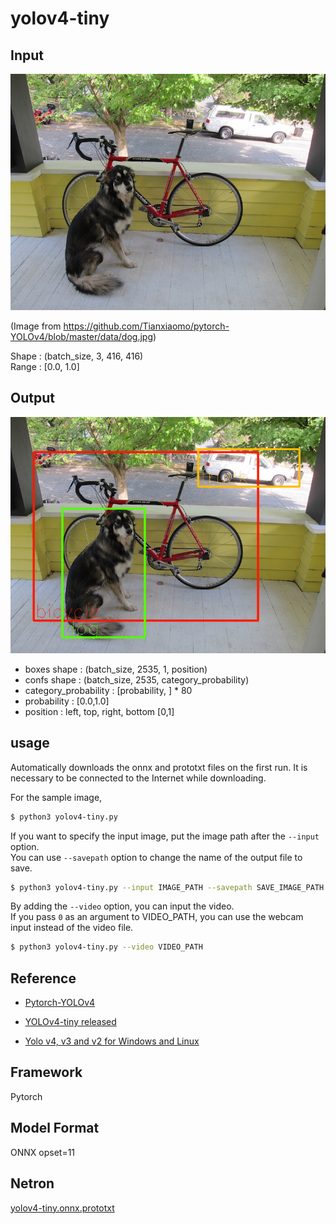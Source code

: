# yolov4-tiny

## Input

![Input](dog.jpg)

(Image from https://github.com/Tianxiaomo/pytorch-YOLOv4/blob/master/data/dog.jpg)

Shape : (batch_size, 3, 416, 416)  
Range : [0.0, 1.0]

## Output

![Output](output.png)

- boxes shape : (batch_size, 2535, 1, position)
- confs shape : (batch_size, 2535, category_probability)
- category_probability : [probability, ] * 80
- probability : [0.0,1.0]
- position : left, top, right, bottom [0,1]

## usage
Automatically downloads the onnx and prototxt files on the first run.
It is necessary to be connected to the Internet while downloading.

For the sample image,
``` bash
$ python3 yolov4-tiny.py
```

If you want to specify the input image, put the image path after the `--input` option.  
You can use `--savepath` option to change the name of the output file to save.
```bash
$ python3 yolov4-tiny.py --input IMAGE_PATH --savepath SAVE_IMAGE_PATH
```

By adding the `--video` option, you can input the video.   
If you pass `0` as an argument to VIDEO_PATH, you can use the webcam input instead of the video file.
```bash
$ python3 yolov4-tiny.py --video VIDEO_PATH
```

## Reference

- [Pytorch-YOLOv4](https://github.com/Tianxiaomo/pytorch-YOLOv4)

- [YOLOv4-tiny released](https://github.com/Tianxiaomo/pytorch-YOLOv4/issues/125)

- [Yolo v4, v3 and v2 for Windows and Linux](https://github.com/AlexeyAB/darknet)

## Framework

Pytorch

## Model Format

ONNX opset=11

## Netron

[yolov4-tiny.onnx.prototxt](https://netron.app/?url=https://storage.googleapis.com/ailia-models/yolov4-tiny/yolov4-tiny.onnx.prototxt)
